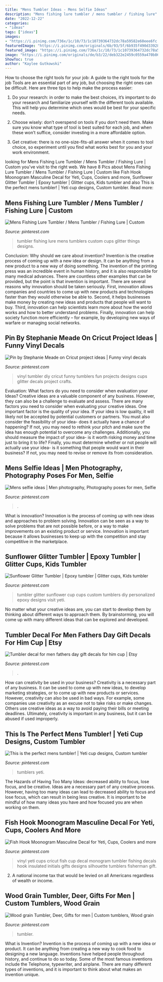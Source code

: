 ```yaml
---
title: "Mens Tumbler Ideas - Mens Selfie Ideas"
description: "Mens fishing lure tumbler / mens tumbler / fishing lure"
date: "2022-12-22"
categories:
- "ideas"
tags: ["ideas"]
images:
- "https://i.pinimg.com/736x/1c/10/73/1c10739364732dc78a59582e60eee6fc.jpg"
featuredImage: "https://i.pinimg.com/originals/6b/93/5f/6b935f490d33928a52fb7f3b46a81712.jpg"
featured_image: "https://i.pinimg.com/736x/1c/10/73/1c10739364732dc78a59582e60eee6fc.jpg"
image: "https://i.pinimg.com/originals/de/b3/22/deb322e2459c0559a470b86ae711fe33.jpg"
ShowToc: true
author: "Kaylee Gutkowski"
---
```



How to choose the right tools for your job: A guide to the right tools for the job
Tools are an essential part of any job, but choosing the right ones can be difficult. Here are three tips to help make the process easier:
1. Do your research: in order to make the best choices, it’s important to do your research and familiarize yourself with the different tools available. This will help you determine which ones would be best for your specific needs.

2. Choose wisely: don’t overspend on tools if you don’t need them. Make sure you know what type of tool is best suited for each job, and when these won’t suffice, consider investing in a more affordable option.

3. Get creative: there is no one-size-fits-all answer when it comes to tool choice, so experiment until you find what works best for you and your work environment.

	

		
looking for Mens Fishing Lure Tumbler / Mens Tumbler / Fishing Lure | Custom you've visit to the right web. We have 8 Pics about Mens Fishing Lure Tumbler / Mens Tumbler / Fishing Lure | Custom like Fish Hook Moonogram Masculine Decal for Yeti, Cups, Coolers and more, Sunflower Glitter Tumbler | Epoxy tumbler | Glitter cups, Kids tumbler and also This is the perfect mens tumbler! | Yeti cup designs, Custom tumbler. Read more:
		
    
## Mens Fishing Lure Tumbler / Mens Tumbler / Fishing Lure | Custom

<img loading=lazy src="https://i.pinimg.com/originals/de/b3/22/deb322e2459c0559a470b86ae711fe33.jpg" onerror="this.onerror=null;this.src='https://tse4.mm.bing.net/th?id=OIP.j_qV-PvAoNMdc5DQQpiV0QHaLS&amp;pid=15.1';" alt="Mens Fishing Lure Tumbler / Mens Tumbler / Fishing Lure | Custom">

_Source: pinterest.com_

>tumbler fishing lure mens tumblers custom cups glitter things designs. 

	

Conclusion: Why should we care about invention?
Invention is the creative process of coming up with a new idea or design. It can be anything from a new product to a new way of doing something. The invention of the printing press was an incredible event in human history, and it is also responsible for many medical advances. There are countless other examples that can be provided, but the point is that invention is important.
There are several reasons why innovation should be taken seriously. First, innovation allows companies and countries to come up with new products and technologies faster than they would otherwise be able to. Second, it helps businesses make money by creating new ideas and products that people will want to buy. Third, innovation can help scientists learn more about how the world works and how to better understand problems. Finally, innovation can help society function more efficiently – for example, by developing new ways of warfare or managing social networks.

    
## Pin By Stephanie Meade On Cricut Project Ideas | Funny Vinyl Decals

<img loading=lazy src="https://i.pinimg.com/originals/6b/93/5f/6b935f490d33928a52fb7f3b46a81712.jpg" onerror="this.onerror=null;this.src='https://tse3.mm.bing.net/th?id=OIP.PV_xahJWuiBB0Oaj6GgdRAHaNK&amp;pid=15.1';" alt="Pin by Stephanie Meade on Cricut project ideas | Funny vinyl decals">

_Source: pinterest.com_

>vinyl tumbler diy cricut funny tumblers fun projects designs cups glitter decals project crafts. 

	

Evaluation: What factors do you need to consider when evaluation your Ideas?
Creative ideas are a valuable component of any business. However, they can also be a challenge to evaluate and assess. There are many factors you need to consider when evaluating your creative ideas. 
One important factor is the quality of your idea. If your idea is low quality, it will likely not be accepted by potential customers or partners. You must also consider the feasibility of your idea- does it actually have a chance of happening? If not, you may need to rethink your pitch and make sure the idea has enough potential to overcome any challenges. Additionally, you should measure the impact of your idea- is it worth risking money and time just to bring it to life? Finally, you must determine whether or not people will actually use your idea- is it something that people would want in their business? If not, you may need to revise or remove its from consideration.

    
## Mens Selfie Ideas | Men Photography, Photography Poses For Men, Selfie

<img loading=lazy src="https://i.pinimg.com/736x/1c/10/73/1c10739364732dc78a59582e60eee6fc.jpg" onerror="this.onerror=null;this.src='https://tse3.mm.bing.net/th?id=OIP.ejuwa9ejZ_zachg1JZlRSQHaHa&amp;pid=15.1';" alt="Mens selfie ideas | Men photography, Photography poses for men, Selfie">

_Source: pinterest.com_

>. 

	

What is innovation?
Innovation is the process of coming up with new ideas and approaches to problem solving. Innovation can be seen as a way to solve problems that are not possible before, or a way to make improvements on an existing product or service. Innovation is important because it allows businesses to keep up with the competition and stay competitive in the marketplace.

    
## Sunflower Glitter Tumbler | Epoxy Tumbler | Glitter Cups, Kids Tumbler

<img loading=lazy src="https://i.pinimg.com/originals/ec/a4/3a/eca43a2afe14806e027d95f8af5f770e.jpg" onerror="this.onerror=null;this.src='https://tse1.mm.bing.net/th?id=OIP.H6UvoCsNoisdg_CuQ9yCfAHaJ4&amp;pid=15.1';" alt="Sunflower Glitter Tumbler | Epoxy tumbler | Glitter cups, Kids tumbler">

_Source: pinterest.com_

>tumbler glitter sunflower cup cups custom tumblers diy personalized epoxy designs visit yeti. 

	

No matter what your creative ideas are, you can start to develop them by thinking about different ways to approach them. By brainstorming, you will come up with many different ideas that can be explored and developed.

    
## Tumbler Decal For Men Fathers Day Gift Decals For Him Cup | Etsy

<img loading=lazy src="https://i.pinimg.com/originals/e0/93/df/e093df5e1099cad2666139c3018b2eab.jpg" onerror="this.onerror=null;this.src='https://tse3.mm.bing.net/th?id=OIP.RGP3zNliTjbN0xlcJNUkWwHaJ4&amp;pid=15.1';" alt="Tumbler decal for men fathers day gift decals for him cup | Etsy">

_Source: pinterest.com_

>. 

	

How can creativity be used in your business?
Creativity is a necessary part of any business. It can be used to come up with new ideas, to develop marketing strategies, or to come up with new products or services. However, creativity can also be used in bad ways. For example, some companies use creativity as an excuse not to take risks or make changes. Others use creative ideas as a way to avoid paying their bills or meeting deadlines. Ultimately, creativity is important in any business, but it can be abused if used improperly.

    
## This Is The Perfect Mens Tumbler! | Yeti Cup Designs, Custom Tumbler

<img loading=lazy src="https://i.pinimg.com/736x/82/93/e4/8293e4602b5655276dd66a38574a5eb3.jpg" onerror="this.onerror=null;this.src='https://tse4.mm.bing.net/th?id=OIP.4pEEa8MHeGca9hI5pIxeFQHaJ3&amp;pid=15.1';" alt="This is the perfect mens tumbler! | Yeti cup designs, Custom tumbler">

_Source: pinterest.com_

>tumblers yeti. 

	

The Hazards of Having Too Many Ideas: decreased ability to focus, lose focus, and be creative.
Ideas are a necessary part of any creative process. However, having too many ideas can lead to decreased ability to focus and lose focus, which can result in being less creative. It is important to be mindful of how many ideas you have and how focused you are when working on them.

    
## Fish Hook Moonogram Masculine Decal For Yeti, Cups, Coolers And More

<img loading=lazy src="https://i.pinimg.com/originals/28/17/a5/2817a58c6f61f00a3960df82102de991.jpg" onerror="this.onerror=null;this.src='https://tse2.mm.bing.net/th?id=OIP.isaCQr4LEMHv-Y2aHb8AggHaOL&amp;pid=15.1';" alt="Fish Hook Moonogram Masculine Decal for Yeti, Cups, Coolers and more">

_Source: pinterest.com_

>vinyl yeti cups cricut fish cup decal monogram tumbler fishing decals hook insulated initials gifts designs silhouette tumblers fisherman gift. 

	

2. A national income tax that would be levied on all Americans regardless of wealth or income.

    
## Wood Grain Tumbler, Deer, Gifts For Men | Custom Tumblers, Wood Grain

<img loading=lazy src="https://i.pinimg.com/736x/a5/9a/eb/a59aeba568feb10e6817d9f02fddc25c.jpg" onerror="this.onerror=null;this.src='https://tse2.mm.bing.net/th?id=OIP.2xz7HQ-Qx4WtpdZQaP9j0QHaJ3&amp;pid=15.1';" alt="Wood grain Tumbler, Deer, Gifts for men | Custom tumblers, Wood grain">

_Source: pinterest.com_

>tumbler. 

	

What is Invention?
Invention is the process of coming up with a new idea or product. It can be anything from creating a new way to cook food to designing a new language. Inventions have helped people throughout history, and continue to do so today. Some of the most famous inventions include the Telephone, typewriter, and airplane. There are many different types of inventions, and it is important to think about what makes an invention unique.

